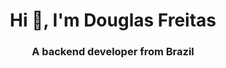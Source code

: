 <h1 align="center">Hi 👋, I'm Douglas Freitas</h1>
<h3 align="center">A backend developer from Brazil</h3>



